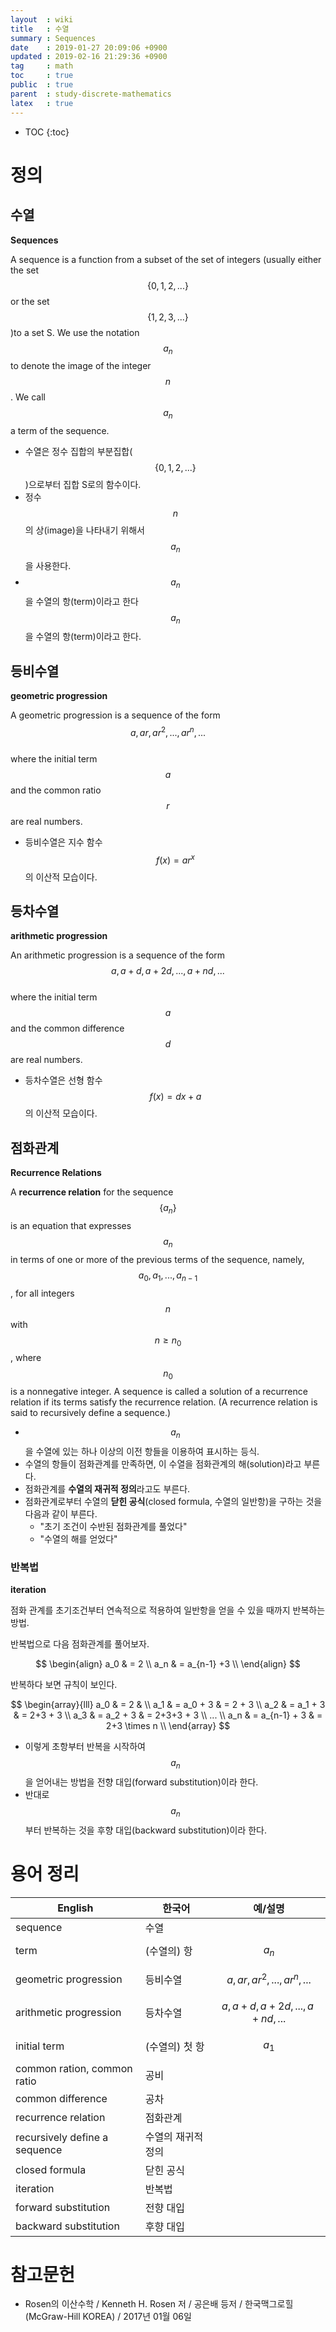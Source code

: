 ```yaml
---
layout  : wiki
title   : 수열
summary : Sequences
date    : 2019-01-27 20:09:06 +0900
updated : 2019-02-16 21:29:36 +0900
tag     : math
toc     : true
public  : true
parent  : study-discrete-mathematics
latex   : true
---
```

* TOC
{:toc}

# 정의

## 수열

**Sequences**

>
A sequence is a function from a subset of the set of integers
(usually either the set $$\{0, 1, 2, ...\}$$ or the set $$\{1,2,3,...\}$$)to a set S.
We use the notation $$a_n$$ to denote the image of the integer $$n$$.
We call $$a_n$$ a term of the sequence.

* 수열은 정수 집합의 부분집합($$\{0, 1, 2, ... \}$$)으로부터 집합 S로의 함수이다.
* 정수 $$n$$의 상(image)을 나타내기 위해서 $$a_n$$을 사용한다.
* $$a_n$$을 수열의 항(term)이라고 한다$$a_n$$을 수열의 항(term)이라고 한다.

## 등비수열

**geometric progression**

>
A geometric progression is a sequence of the form  
$$a, ar, ar^2, ..., ar^n, ...$$  
where the initial term $$a$$ and the common ratio $$r$$ are real numbers.

* 등비수열은 지수 함수 $$ f(x) = ar^x $$의 이산적 모습이다.

## 등차수열

**arithmetic progression**

>
An arithmetic progression is a sequence of the form  
$$a, a + d, a + 2d, ..., a + nd, ...$$  
where the initial term $$a$$ and the common difference $$d$$ are real numbers.

* 등차수열은 선형 함수 $$ f(x) = dx + a $$의 이산적 모습이다.

## 점화관계

**Recurrence Relations**

>
A **recurrence relation** for the sequence $$\{a_n\}$$
is an equation that expresses $$a_n$$ in terms of one or more of the previous terms of the sequence,
namely, $$a_0, a_1, ..., a_{n−1}$$,
for all integers $$n$$ with $$n ≥ n_0$$, where $$n_0$$ is a nonnegative integer.
A sequence is called a solution of a recurrence relation if its terms satisfy the recurrence relation.
(A recurrence relation is said to recursively define a sequence.)

* $$a_n$$을 수열에 있는 하나 이상의 이전 항들을 이용하여 표시하는 등식.
* 수열의 항들이 점화관계를 만족하면, 이 수열을 점화관계의 해(solution)라고 부른다.
* 점화관계를 **수열의 재귀적 정의**라고도 부른다.
* 점화관계로부터 수열의 **닫힌 공식**(closed formula, 수열의 일반항)을 구하는 것을 다음과 같이 부른다.
    * "초기 조건이 수반된 점화관계를 풀었다"
    * "수열의 해를 얻었다"

### 반복법

**iteration**

점화 관계를 초기조건부터 연속적으로 적용하여 일반항을 얻을 수 있을 때까지 반복하는 방법.

반복법으로 다음 점화관계를 풀어보자.

$$
\begin{align}
a_0 & = 2 \\
a_n & = a_{n-1} +3 \\
\end{align}
$$

반복하다 보면 규칙이 보인다.

$$
\begin{array}{lll}
a_0 & = 2       & \\
a_1 & = a_0 + 3 & = 2 + 3 \\
a_2 & = a_1 + 3 & = 2+3 + 3 \\
a_3 & = a_2 + 3 & = 2+3+3 + 3 \\
... \\
a_n & = a_{n-1} + 3 & = 2+3 \times n \\
\end{array}
$$

* 이렇게 초항부터 반복을 시작하여 $$ a_n $$을 얻어내는 방법을 전향 대입(forward substitution)이라 한다.
* 반대로 $$ a_n $$ 부터 반복하는 것을 후향 대입(backward substitution)이라 한다.


# 용어 정리

| English                       | 한국어             | 예/설명                           |
|-------------------------------|--------------------|-----------------------------------|
| sequence                      | 수열               |                                   |
| term                          | (수열의) 항        | $$ a_n $$                         |
| geometric progression         | 등비수열           | $$ a, ar, ar^2, ..., ar^n, ... $$ |
| arithmetic progression        | 등차수열           | $$ a, a+d, a+2d, ..., a+nd, ...$$ |
| initial term                  | (수열의) 첫 항     | $$ a_1 $$                         |
| common ration, common ratio   | 공비               |                                   |
| common difference             | 공차               |                                   |
| recurrence relation           | 점화관계           |                                   |
| recursively define a sequence | 수열의 재귀적 정의 |                                   |
| closed formula                | 닫힌 공식          |                                   |
| iteration                     | 반복법             |                                   |
| forward substitution          | 전향 대입          |                                   |
| backward substitution         | 후향 대입          |                                   |

# 참고문헌

* Rosen의 이산수학 / Kenneth H. Rosen 저 / 공은배 등저 / 한국맥그로힐(McGraw-Hill KOREA) / 2017년 01월 06일

